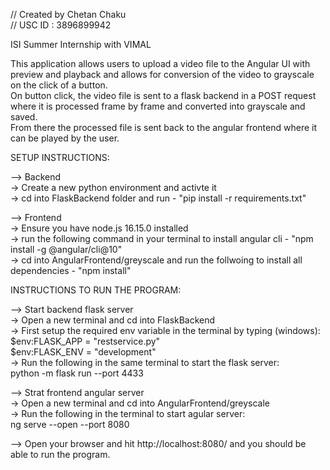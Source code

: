 // Created by Chetan Chaku  
// USC ID : 3896899942  
  
ISI Summer Internship with VIMAL  
  
This application allows users to upload a video file to the Angular UI with preview and playback and allows for conversion of the video to grayscale on the click of a button.  
On button click, the video file is sent to a flask backend in a POST request where it is processed frame by frame and converted into grayscale and saved.  
From there the processed file is sent back to the angular frontend where it can be played by the user.  
  
  
SETUP INSTRUCTIONS:  
  
--> Backend  
-> Create a new python environment and activte it  
-> cd into FlaskBackend folder and run - "pip install -r requirements.txt"  
  
--> Frontend   
-> Ensure you have node.js 16.15.0 installed  
-> run the following command in your terminal to install angular cli - "npm install -g @angular/cli@10"  
-> cd into AngularFrontend/greyscale and run the follwoing to install all dependencies - "npm install"  
  
  
  
INSTRUCTIONS TO RUN THE PROGRAM:  
  
--> Start backend flask server  
    -> Open a new terminal and cd into FlaskBackend  
    -> First setup the required env variable in the terminal by typing (windows):   
        $env:FLASK_APP = "restservice.py"  
        $env:FLASK_ENV = "development"  
    -> Run the following in the same terminal to start the flask server:  
        python -m flask run --port 4433  
  
--> Strat frontend angular server  
    -> Open a new terminal and cd into AngularFrontend/greyscale  
    -> Run the following in the terminal to start agular server:  
        ng serve --open --port 8080  
  
--> Open your browser and hit http://localhost:8080/ and you should be able to run the program.  
